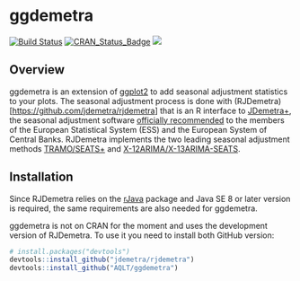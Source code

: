 
<!-- README.md is generated from README.Rmd. Please edit that file -->

# ggdemetra

[![Build
Status](https://api.travis-ci.com/AQLT/ggdemetra.svg?branch=master)](https://travis-ci.com/AQLT/ggdemetra)
[![CRAN\_Status\_Badge](http://www.r-pkg.org/badges/version/ggdemetra)](https://cran.r-project.org/package=ggdemetra)
[![](https://img.shields.io/badge/lifecycle-experimental-orange.svg?logo=github)](https://www.tidyverse.org/lifecycle/#experimental)

## Overview

ggdemetra is an extension of
[ggplot2](https://github.com/tidyverse/ggplot2) to add seasonal
adjustment statistics to your plots. The seasonal adjustment process is
done with (RJDemetra)\[<https://github.com/jdemetra/rjdemetra>\] that is
an R interface to [JDemetra+](https://github.com/jdemetra/jdemetra-app),
the seasonal adjustment software [officially
recommended](https://ec.europa.eu/eurostat/cros/system/files/Jdemetra_%20release.pdf)
to the members of the European Statistical System (ESS) and the European
System of Central Banks. RJDemetra implements the two leading seasonal
adjustment methods
[TRAMO/SEATS+](http://www.bde.es/bde/en/secciones/servicios/Profesionales/Programas_estadi/Programas_estad_d9fa7f3710fd821.html)
and [X-12ARIMA/X-13ARIMA-SEATS](https://www.census.gov/srd/www/x13as/).

## Installation

Since RJDemetra relies on the
[rJava](https://CRAN.R-project.org/package=rJava) package and Java SE 8
or later version is required, the same requirements are also needed for
ggdemetra.

ggdemetra is not on CRAN for the moment and uses the development version
of RJDemetra. To use it you need to install both GitHub version:

``` r
# install.packages("devtools")
devtools::install_github("jdemetra/rjdemetra")
devtools::install_github("AQLT/ggdemetra")
```
